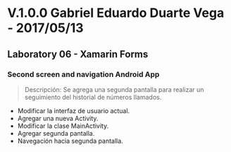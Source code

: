 ﻿# V.1.0.0 Gabriel Eduardo Duarte Vega - 2017/05/13
## Laboratory 06 - Xamarin Forms
### Second screen and navigation Android App
> Descripción: Se agrega una segunda pantalla para realizar un 
> seguimiento del historial de números llamados.
+ Modificar la interfaz de usuario actual.
+ Agregar una nueva Activity.
+ Modificar la clase MainActivity.
+ Agregar segunda pantalla.
+ Navegación hacia segunda pantalla.
